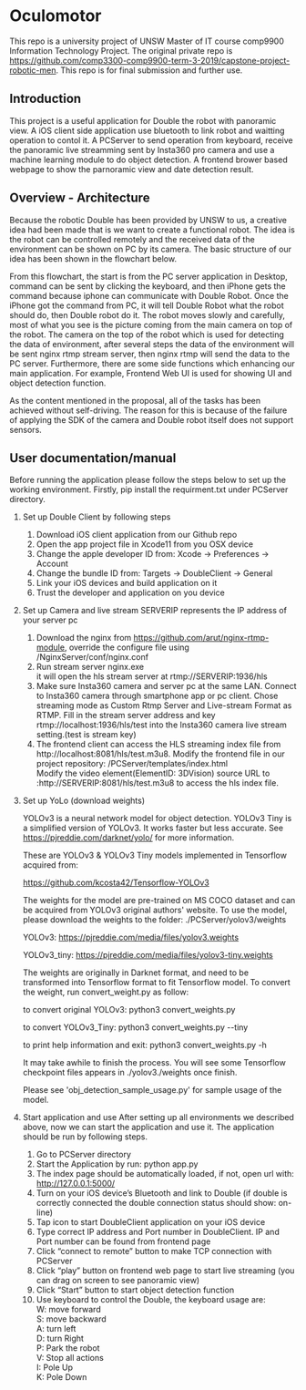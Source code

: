 # Oculomotor
This repo is a university project of UNSW Master of IT course comp9900 Information Technology Project. The original private repo is https://github.com/comp3300-comp9900-term-3-2019/capstone-project-robotic-men. This repo is for final submission and further use.

##  Introduction
This project is a useful application for Double the robot with panoramic view. A iOS client side application use bluetooth to link robot and waitting operation to contol it. A PCServer to send operation from keyboard, receive the panoramic live streamming sent by Insta360 pro camera and use a machine learning module to do object detection. A frontend brower based webpage to show the parnoramic view and date detection result.

## Overview - Architecture
Because the robotic Double has been provided by UNSW to us, a creative idea had been made that is we want to create a functional robot. The idea is the robot can be controlled remotely and the received data of the environment can be shown on PC by its camera. The basic structure of our idea has been shown in the flowchart below.

From this flowchart, the start is from the PC server application in Desktop, command can be sent by clicking the keyboard, and then iPhone gets the command because iphone can communicate with Double Robot. Once the iPhone got the command from PC, it will tell Double Robot what the robot should do, then Double robot do it. 
The robot moves slowly and carefully, most of what you see is the picture coming from the main camera on top of the robot. The camera on the top of the robot which is used for detecting the data of environment, after several steps the data of the environment will be sent nginx rtmp stream server, then nginx rtmp will send the data to  the PC server. Furthermore, there are some side functions which enhancing our main application. For example, Frontend Web UI is used for showing UI and object detection function. 

As the content mentioned in the proposal, all of the tasks has been achieved without self-driving. The reason for this is because of the failure of applying the SDK of the camera and Double robot itself does not support sensors.


## User documentation/manual

Before running the application please follow the steps below to set up the working environment. Firstly, pip install the requirment.txt under PCServer directory.

1. Set up Double Client by following steps
   1) Download iOS client application from our Github repo
   2) Open the app project file in Xcode11 from you OSX device
   3) Change the apple developer ID from: Xcode -> Preferences -> Account
   4) Change the bundle ID from: Targets -> DoubleClient -> General
   5) Link your iOS devices and build application on it
   6) Trust the developer and application on you device
   
2. Set up Camera and live stream 
   SERVERIP represents the IP address of your server pc<br>
    1) Download the nginx from https://github.com/arut/nginx-rtmp-module, override the configure file using /NginxServer/conf/nginx.conf
    2) Run stream server nginx.exe<br>
      it will open the hls stream server at rtmp://SERVERIP:1936/hls
    3) Make sure Insta360 camera and server pc at the same LAN. Connect to Insta360 camera through smartphone app or pc client. Chose streaming mode as Custom Rtmp Server and Live-stream Format as RTMP. Fill in the stream server address and key rtmp://localhost:1936/hls/test into the Insta360 camera live stream setting.(test is stream key)
    4) The frontend client can access the HLS streaming index file from http://localhost:8081/hls/test.m3u8. Modify the frontend file in our project repository: /PCServer/templates/index.html<br>
    Modify the video element(ElementID: 3DVision) source URL to :http://SERVERIP:8081/hls/test.m3u8 to access the hls index file.

3. Set up YoLo (download weights)

    YOLOv3 is a neural network model for object detection. YOLOv3 Tiny is a simplified version of YOLOv3. It works faster but less           accurate. See https://pjreddie.com/darknet/yolo/ 
    for more information.

    These are YOLOv3 & YOLOv3 Tiny models implemented in Tensorflow acquired from:

    https://github.com/kcosta42/Tensorflow-YOLOv3

    The weights for the model are pre-trained on MS COCO dataset and can be acquired from YOLOv3 original authors' website. To use the        model, please download the weights to the folder: ./PCServer/yolov3/weights

    YOLOv3: https://pjreddie.com/media/files/yolov3.weights

    YOLOv3_tiny: https://pjreddie.com/media/files/yolov3-tiny.weights

    The weights are originally in Darknet format, and need to be transformed into Tensorflow format to fit Tensorflow model. To convert     the weight, run convert_weight.py as follow:

    to convert original YOLOv3: python3 convert_weights.py

    to convert YOLOv3_Tiny: python3 convert_weights.py --tiny

    to print help information and exit: python3 convert_weights.py -h

    It may take awhile to finish the process. You will see some Tensorflow checkpoint files appears in ./yolov3./weights once finish.

    Please see 'obj_detection_sample_usage.py' for sample usage of the model.
    
4. Start application and use
    After setting up all environments we described above, now we can start the application and use it. The application should be run by     following steps.
    1)  Go to PCServer directory
    2)  Start the Application by run: python app.py
    3)  The index page should be automatically loaded, if not, open url with:         	  http://127.0.0.1:5000/
    4)  Turn on your iOS device’s Bluetooth and link to Double (if double is correctly connected the double connection status should             show: on-line)
    5)  Tap icon to start DoubleClient application on your iOS device
    6)  Type correct IP address and Port number in DoubleClient. IP and Port number can be found from frontend page
    7)  Click “connect to remote” button to make TCP connection with PCServer
    8)  Click “play” button on frontend web page to start live streaming (you can drag on screen to see panoramic view)
    9)  Click “Start” button to start object detection function
    10) Use keyboard to control the Double, the keyboard usage are: <br>
            W:    move forward <br>
            S:    move backward <br>
            A:    turn left   <br>
            D:    turn Right  <br>
            P:    Park the robot <br> 
            V: 	Stop all actions <br>
            I:   	Pole Up  <br>
            K:    Pole Down <br>




